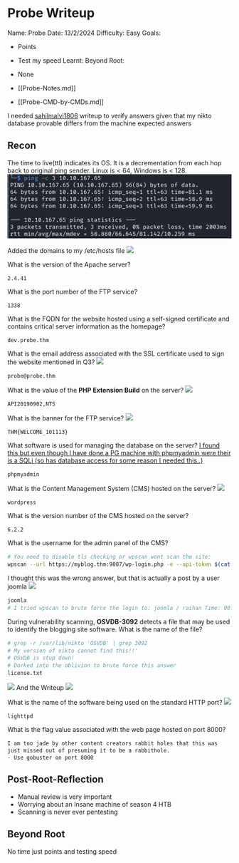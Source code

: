 # Probe Writeup

Name: Probe
Date:  13/2/2024
Difficulty:  Easy
Goals:  
- Points
- Test my speed
Learnt:
Beyond Root:
- None

- [[Probe-Notes.md]]
- [[Probe-CMD-by-CMDs.md]]

I needed [sahilmalvi1806](https://medium.com/@sahilmalvi1806/tryhackme-room-probe-by-sahil-malvi-1be94ed54d90) writeup to verify answers given that my nikto database provable differs from the machine expected answers
## Recon

The time to live(ttl) indicates its OS. It is a decrementation from each hop back to original ping sender. Linux is < 64, Windows is < 128.
![ping](Screenshots/ping.png)

Added the domains to my /etc/hosts file
![](updatingetchosts.png)

What is the version of the Apache server?
```
2.4.41
```
What is the port number of the FTP service?
```
1338
```
What is the FQDN for the website hosted using a self-signed certificate and contains critical server information as the homepage?
```
dev.probe.thm
```
What is the email address associated with the SSL certificate used to sign the website mentioned in Q3?
![](question4.png)
```
probe@probe.thm
```
What is the value of the **PHP Extension Build** on the server?
![](question5.png)
```
API20190902,NTS
```
What is the banner for the FTP service?
![](question6.png)
```
THM{WELCOME_101113}
```


What software is used for managing the database on the server? [I found this but even though I have done a PG machine with phpmyadmin were their is a SQLi (so has  database access for some reason I needed this..)](https://medium.com/@sahilmalvi1806/tryhackme-room-probe-by-sahil-malvi-1be94ed54d90)
```
phpmyadmin
```


What is the Content Management System (CMS) hosted on the server?
![](question7and8.png)
```
wordpress
```
What is the version number of the CMS hosted on the server?
```
6.2.2
```
What is the username for the admin panel of the CMS?
```bash
# You need to disable tls checking or wpscan wont scan the site: 
wpscan --url https://myblog.thm:9007/wp-login.php -e --api-token $(cat $wpscanAPIkey) --disable-tls-checks
```
I thought this was the wrong answer, but that is actually a post by a user joomla
![](wrongansforcms.png)
```bash
joomla
# I tried wpscan to brute force the login to: joomla / raihan Time: 00:16:46 <> (18456 / 14344392)  0.12% - before giving up
```

During vulnerability scanning, **OSVDB-3092** detects a file that may be used to identify the blogging site software. What is the name of the file?
```bash
# grep -r /var/lib/nikto 'OSVDB' | grep 3092 
# My version of nikto cannot find this!!'
# OSVDB is stup down!
# Dorked into the oblivion to brute force this answer
license.txt
```

![](myniktodatabase.png)
And the Writeup 
![](sahilmalvisnitkodb.png)

What is the name of the software being used on the standard HTTP port?
![](question12.png)
```
lighttpd
```

What is the flag value associated with the web page hosted on port 8000?
```
I am too jade by other content creators rabbit holes that this was just missed out of presuming it to be a rabbithole.
- Use gobuster on port 8000
```

## Post-Root-Reflection

- Manual review is very important
- Worrying about an Insane machine of season 4 HTB 
- Scanning is never ever pentesting
## Beyond Root

No time just points and testing speed
